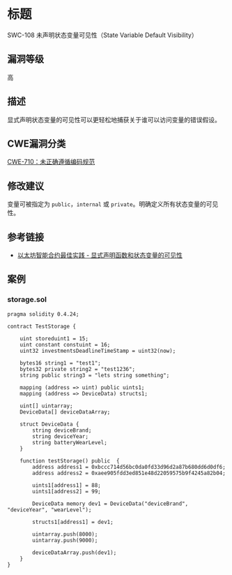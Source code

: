 # 标题

SWC-108 未声明状态变量可见性（State Variable Default Visibility）

## 漏洞等级

高

## 描述

显式声明状态变量的可见性可以更轻松地捕获关于谁可以访问变量的错误假设。

## CWE漏洞分类

[CWE-710：未正确遵循编码规范](https://cwe.mitre.org/data/definitions/710.html)

## 修改建议

变量可被指定为 `public`，`internal` 或 `private`。明确定义所有状态变量的可见性。

## 参考链接

- [以太坊智能合约最佳实践 - 显式声明函数和状态变量的可见性](https://consensys.github.io/smart-contract-best-practices/development-recommendations/solidity-specific/visibility/)

## 案例

### storage.sol

```solidity
pragma solidity 0.4.24;

contract TestStorage {

    uint storeduint1 = 15;
    uint constant constuint = 16;
    uint32 investmentsDeadlineTimeStamp = uint32(now); 

    bytes16 string1 = "test1"; 
    bytes32 private string2 = "test1236"; 
    string public string3 = "lets string something"; 

    mapping (address => uint) public uints1; 
    mapping (address => DeviceData) structs1; 

    uint[] uintarray; 
    DeviceData[] deviceDataArray; 

    struct DeviceData {
        string deviceBrand;
        string deviceYear;
        string batteryWearLevel;
    }

    function testStorage() public  {
        address address1 = 0xbccc714d56bc0da0fd33d96d2a87b680dd6d0df6;
        address address2 = 0xaee905fdd3ed851e48d22059575b9f4245a82b04;

        uints1[address1] = 88;
        uints1[address2] = 99;

        DeviceData memory dev1 = DeviceData("deviceBrand", "deviceYear", "wearLevel");

        structs1[address1] = dev1;

        uintarray.push(8000);
        uintarray.push(9000);

        deviceDataArray.push(dev1);
    }
}
```
